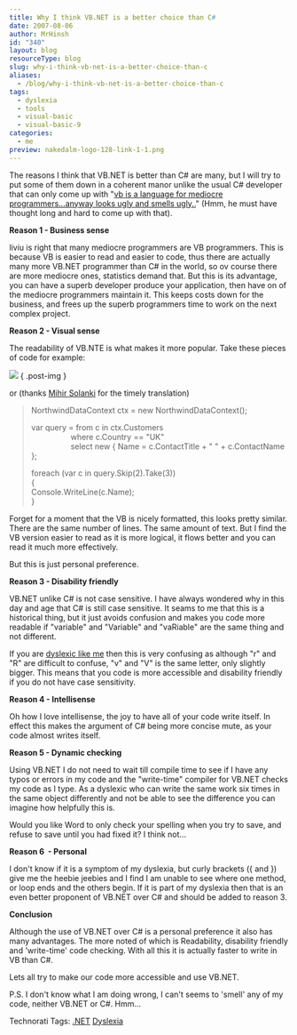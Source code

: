 ```yaml
---
title: Why I think VB.NET is a better choice than C#
date: 2007-08-06
author: MrHinsh
id: "340"
layout: blog
resourceType: blog
slug: why-i-think-vb-net-is-a-better-choice-than-c
aliases:
  - /blog/why-i-think-vb-net-is-a-better-choice-than-c
tags:
  - dyslexia
  - tools
  - visual-basic
  - visual-basic-9
categories:
  - me
preview: nakedalm-logo-128-link-1-1.png
---
```


The reasons I think that VB.NET is better than C# are many, but I will try to put some of them down in a coherent manor unlike the usual C# developer that can only come up with "[vb is a language for mediocre programmers...anyway looks ugly and smells ugly..](http://blog.hinshelwood.com/archive/2007/08/05/114415.aspx#140605)" (Hmm, he must have thought long and hard to come up with that).

**Reason 1 - Business sense**

liviu is right that many mediocre programmers are VB programmers. This is because VB is easier to read and easier to code, thus there are actually many more VB.NET programmer than C# in the world, so ov course there are more mediocre ones, statistics demand that. But this is its advantage, you can have a superb developer produce your application, then have on of the mediocre programmers maintain it. This keeps costs down for the business, and frees up the superb programmers time to work on the next complex project.

**Reason 2 - Visual sense**

The readability of VB.NTE is what makes it more popular. Take these pieces of code for example:

![](images/image_thumb.png)
{ .post-img }

or (thanks [Mihir Solanki](http://www.mihirsolanki.com/) for the timely translation)

> NorthwindDataContext ctx = new NorthwindDataContext();
>
> var query = from c in ctx.Customers  
>                   where c.Country == "UK"  
>                   select new { Name = c.ContactTitle + " " + c.ContactName };
>
> foreach (var c in query.Skip(2).Take(3))  
> {  
> Console.WriteLine(c.Name);  
> }

Forget for a moment that the VB is nicely formatted, this looks pretty similar. There are the same number of lines. The same amount of text. But I find the VB version easier to read as it is more logical, it flows better and you can read it much more effectively.

But this is just personal preference.

**Reason 3 - Disability friendly**

VB.NET unlike C# is not case sensitive. I have always wondered why in this day and age that C# is still case sensitive. It seams to me that this is a historical thing, but it just avoids confusion and makes you code more readable if "variable" and "Variable" and "vaRiable" are the same thing and not different.

If you are [dyslexic like me](http://blog.hinshelwood.com/archive/2007/07/23/What-is-dyslexiaAgain.aspx) then this is very confusing as although "r" and "R" are difficult to confuse, "v" and "V" is the same letter, only slightly bigger. This means that you code is more accessible and disability friendly if you do not have case sensitivity.

**Reason 4 - Intellisense**

Oh how I love intellisense, the joy to have all of your code write itself. In effect this makes the argument of C# being more concise mute, as your code almost writes itself.

**Reason 5 - Dynamic checking**

Using VB.NET I do not need to wait till compile time to see if I have any typos or errors in my code and the "write-time" compiler for VB.NET checks my code as I type. As a dyslexic who can write the same work six times in the same object differently and not be able to see the difference you can imagine how helpfully this is.

Would you like Word to only check your spelling when you try to save, and refuse to save until you had fixed it? I think not...

**Reason 6  - Personal**

I don't know if it is a symptom of my dyslexia, but curly brackets ({ and }) give me the heebie jeebies and I find I am unable to see where one method, or loop ends and the others begin. If it is part of my dyslexia then that is an even better proponent of VB.NET over C# and should be added to reason 3.

**Conclusion**

Although the use of VB.NET over C# is a personal preference it also has many advantages. The more noted of which is Readability, disability friendly and 'write-time' code checking. With all this it is actually faster to write in VB than C#.

Lets all try to make our code more accessible and use VB.NET.

P.S. I don't know what I am doing wrong, I can't seems to 'smell' any of my code, neither VB.NET or C#. Hmm...

Technorati Tags: [.NET](http://technorati.com/tags/.NET) [Dyslexia](http://technorati.com/tags/Dyslexia)
